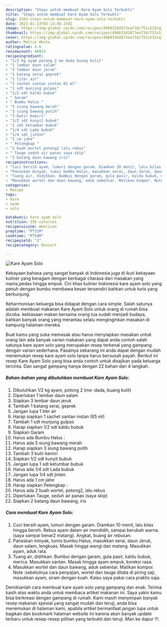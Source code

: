 ```yaml
---
description: "Steps untuk membuat Kare Ayam Solo Terbukti"
title: "Steps untuk membuat Kare Ayam Solo Terbukti"
slug: 2563-steps-untuk-membuat-kare-ayam-solo-terbukti
date: 2021-01-23T03:13:49.159Z
image: https://img-global.cpcdn.com/recipes/496033d2873eaf3d/751x532cq70/kare-ayam-solo-foto-resep-utama.jpg
thumbnail: https://img-global.cpcdn.com/recipes/496033d2873eaf3d/751x532cq70/kare-ayam-solo-foto-resep-utama.jpg
cover: https://img-global.cpcdn.com/recipes/496033d2873eaf3d/751x532cq70/kare-ayam-solo-foto-resep-utama.jpg
author: Mattie White
ratingvalue: 4.6
reviewcount: 40923
recipeingredient:
- "1/2 kg ayam potong 2 me dada buang kulit"
- "1 lembar daun salam"
- "3 lembar daun jeruk"
- "1 batang serai geprek"
- "1 liter air"
- "1 sachet santan instan 65 ml"
- "1 sdt munjung gulpas"
- "1/2 sdt kaldu bubuk"
- " Garam"
- " Bumbu Halus "
- "5 siung bawang merah"
- "3 siung bawang putih"
- "3 butir kemiri"
- "1/2 sdt kunyit bubuk"
- "1 sdt ketumbar bubuk"
- "1/4 sdt Lada bubuk"
- "1/4 sdt jinten"
- "1 cm jahe"
- " Pelengkap "
- "2 buah wortel potong2 lalu rebus"
- " Tauge seduh air panas saya skip"
- "2 batang daun bawang iris"
recipeinstructions:
- "Cuci bersih ayam, lumuri dengan garam. Diamkan 10 menit, lalu bilas hingga bersih. Rebus ayam dalam air mendidih, sampai berubah warna. (saya sampai benar2 matang). Angkat, buang air rebusan."
- "Panaskan minyak, tumis bumbu Halus, masukkan serai, daun Jeruk, daun salam, lengkuas. Masak hingga wangi dan matang. Masukkan ayam, aduk rata."
- "Tuang air, didihkan. Bumbui dengan garam, gula pasir, kaldu bubuk, merica. Masukkan santan. Masak hingga ayam empuk, koreksi rasa."
- "Masukkan wortel dan daun bawang, aduk sebentar. Matikan kompor. Note :sebetulnya cara penyajian, wortel dan tauge ditata di piring saji, masukkan ayam, siram dengan kuah. Kalau saya pakai cara praktis saja."
categories:
- Recipe
tags:
- kare
- ayam
- solo

katakunci: kare ayam solo 
nutrition: 256 calories
recipecuisine: American
preptime: "PT31M"
cooktime: "PT54M"
recipeyield: "2"
recipecategory: Dessert

---
```



![Kare Ayam Solo](https://img-global.cpcdn.com/recipes/496033d2873eaf3d/751x532cq70/kare-ayam-solo-foto-resep-utama.jpg)

Kekayaan bahasa yang sangat banyak di Indonesia juga di ikuti kekayaan kuliner yang beragam dengan berbagai citarasa dari masakan yang manis,pedas hingga empuk. Ciri khas kuliner Indonesia kare ayam solo yang penuh dengan bumbu membawa kesan tersendiri bahkan untuk turis yang berkunjung.


Keharmonisan keluarga bisa didapat dengan cara simple. Salah satunya adalah membuat makanan Kare Ayam Solo untuk orang di rumah bisa dicoba. kebiasaan makan bersama orang tua sudah menjadi budaya, bahkan banyak orang yang merantau selalu menginginkan masakan di kampung halaman mereka.



Buat kamu yang suka memasak atau harus menyiapkan masakan untuk orang lain ada banyak varian makanan yang dapat anda contoh salah satunya kare ayam solo yang merupakan resep terkenal yang gampang dengan varian sederhana. Pasalnya sekarang ini anda dapat dengan mudah menemukan resep kare ayam solo tanpa harus bersusah payah.
Berikut ini resep Kare Ayam Solo yang bisa anda contoh untuk disajikan pada keluarga tercinta. Dan sangat gampang hanya dengan 22 bahan dan 4 langkah.


<!--inarticleads1-->

##### Bahan-bahan yang dibutuhkan membuat Kare Ayam Solo:

1. Dibutuhkan 1/2 kg ayam, potong 2 (me :dada, buang kulit)
1. Diperlukan 1 lembar daun salam
1. Siapkan 3 lembar daun jeruk
1. Tambah 1 batang serai, geprek
1. Jangan lupa 1 liter air
1. Harap siapkan 1 sachet santan instan (65 ml)
1. Tambah 1 sdt munjung gulpas
1. Harap siapkan 1/2 sdt kaldu bubuk
1. Siapkan  Garam
1. Harus ada  Bumbu Halus :
1. Harus ada 5 siung bawang merah
1. Harap siapkan 3 siung bawang putih
1. Tambah 3 butir kemiri
1. Siapkan 1/2 sdt kunyit bubuk
1. Jangan lupa 1 sdt ketumbar bubuk
1. Harus ada 1/4 sdt Lada bubuk
1. Jangan lupa 1/4 sdt jinten
1. Harus ada 1 cm jahe
1. Harap siapkan  Pelengkap :
1. Harus ada 2 buah wortel, potong2, lalu rebus
1. Diperlukan  Tauge, seduh air panas (saya skip)
1. Siapkan 2 batang daun bawang, iris




<!--inarticleads2-->

##### Cara membuat  Kare Ayam Solo:

1. Cuci bersih ayam, lumuri dengan garam. Diamkan 10 menit, lalu bilas hingga bersih. Rebus ayam dalam air mendidih, sampai berubah warna. (saya sampai benar2 matang). Angkat, buang air rebusan.
1. Panaskan minyak, tumis bumbu Halus, masukkan serai, daun Jeruk, daun salam, lengkuas. Masak hingga wangi dan matang. Masukkan ayam, aduk rata.
1. Tuang air, didihkan. Bumbui dengan garam, gula pasir, kaldu bubuk, merica. Masukkan santan. Masak hingga ayam empuk, koreksi rasa.
1. Masukkan wortel dan daun bawang, aduk sebentar. Matikan kompor. Note :sebetulnya cara penyajian, wortel dan tauge ditata di piring saji, masukkan ayam, siram dengan kuah. Kalau saya pakai cara praktis saja.




Demikianlah cara membuat kare ayam solo yang gampang dan enak. Terima kasih atas waktu anda untuk membaca artikel makanan ini. Saya yakin kamu bisa berkreasi dengan gampang di rumah. Kami masih menyimpan banyak resep makanan spesial yang sangat mudah dan teruji, anda bisa menemukan di halaman kami, apabila artikel bermanfaat jangan lupa untuk bagikan dan bookmark halaman website ini karena akan banyak update terbaru untuk resep-resep pilihan yang terbukti dan teruji. Mari ke dapur !!!. 
